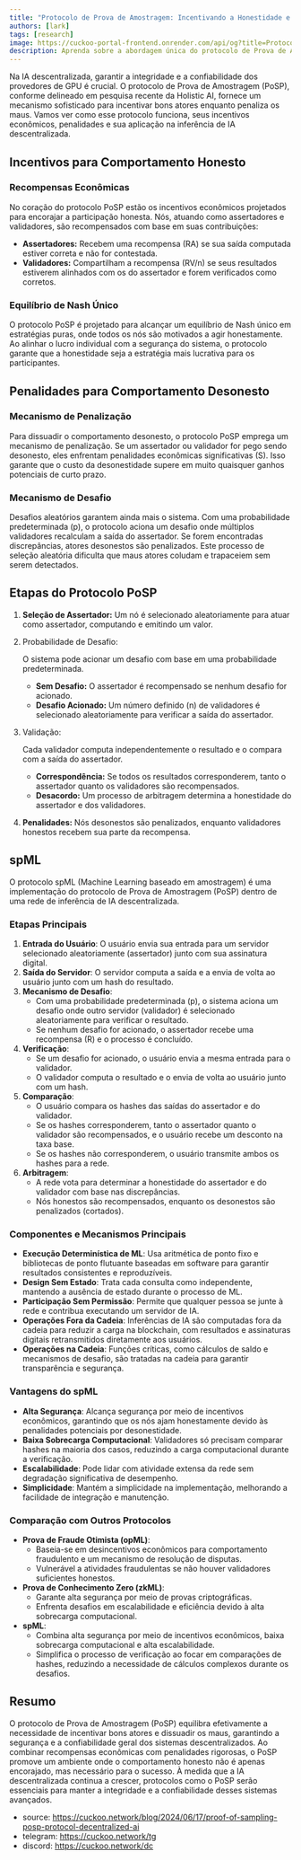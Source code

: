 ```yaml
---
title: "Protocolo de Prova de Amostragem: Incentivando a Honestidade e Penalizando a Desonestidade na Inferência de IA Descentralizada"
authors: [lark]
tags: [research]
image: https://cuckoo-portal-frontend.onrender.com/api/og?title=Protocolo%20de%20Prova%20de%20Amostragem%3A%20Incentivando%20a%20Honestidade%20e%20Penalizando%20a%20Desonestidade%20na%20Infer%C3%AAncia%20de%20IA%20Descentralizada
description: Aprenda sobre a abordagem única do protocolo de Prova de Amostragem (PoSP) para incentivar o comportamento honesto e penalizar a desonestidade entre os provedores de GPU, garantindo a segurança e a confiabilidade dos sistemas de inferência de IA descentralizada.
---
```


Na IA descentralizada, garantir a integridade e a confiabilidade dos provedores de GPU é crucial. O protocolo de Prova de Amostragem (PoSP), conforme delineado em pesquisa recente da Holistic AI, fornece um mecanismo sofisticado para incentivar bons atores enquanto penaliza os maus. Vamos ver como esse protocolo funciona, seus incentivos econômicos, penalidades e sua aplicação na inferência de IA descentralizada.

## Incentivos para Comportamento Honesto

### Recompensas Econômicas

No coração do protocolo PoSP estão os incentivos econômicos projetados para encorajar a participação honesta. Nós, atuando como assertadores e validadores, são recompensados com base em suas contribuições:

- **Assertadores:** Recebem uma recompensa (RA) se sua saída computada estiver correta e não for contestada.
- **Validadores:** Compartilham a recompensa (RV/n) se seus resultados estiverem alinhados com os do assertador e forem verificados como corretos.

### Equilíbrio de Nash Único

O protocolo PoSP é projetado para alcançar um equilíbrio de Nash único em estratégias puras, onde todos os nós são motivados a agir honestamente. Ao alinhar o lucro individual com a segurança do sistema, o protocolo garante que a honestidade seja a estratégia mais lucrativa para os participantes.

## Penalidades para Comportamento Desonesto

### Mecanismo de Penalização

Para dissuadir o comportamento desonesto, o protocolo PoSP emprega um mecanismo de penalização. Se um assertador ou validador for pego sendo desonesto, eles enfrentam penalidades econômicas significativas (S). Isso garante que o custo da desonestidade supere em muito quaisquer ganhos potenciais de curto prazo.

### Mecanismo de Desafio

Desafios aleatórios garantem ainda mais o sistema. Com uma probabilidade predeterminada (p), o protocolo aciona um desafio onde múltiplos validadores recalculam a saída do assertador. Se forem encontradas discrepâncias, atores desonestos são penalizados. Este processo de seleção aleatória dificulta que maus atores coludam e trapaceiem sem serem detectados.

## Etapas do Protocolo PoSP

1. **Seleção de Assertador:** Um nó é selecionado aleatoriamente para atuar como assertador, computando e emitindo um valor.

2. Probabilidade de Desafio:

    O sistema pode acionar um desafio com base em uma probabilidade predeterminada.

   - **Sem Desafio:** O assertador é recompensado se nenhum desafio for acionado.
   - **Desafio Acionado:** Um número definido (n) de validadores é selecionado aleatoriamente para verificar a saída do assertador.

3. Validação:

    Cada validador computa independentemente o resultado e o compara com a saída do assertador.

   - **Correspondência:** Se todos os resultados corresponderem, tanto o assertador quanto os validadores são recompensados.
   - **Desacordo:** Um processo de arbitragem determina a honestidade do assertador e dos validadores.

4. **Penalidades:** Nós desonestos são penalizados, enquanto validadores honestos recebem sua parte da recompensa.

## spML

O protocolo spML (Machine Learning baseado em amostragem) é uma implementação do protocolo de Prova de Amostragem (PoSP) dentro de uma rede de inferência de IA descentralizada.

### Etapas Principais

1. **Entrada do Usuário**: O usuário envia sua entrada para um servidor selecionado aleatoriamente (assertador) junto com sua assinatura digital.
2. **Saída do Servidor**: O servidor computa a saída e a envia de volta ao usuário junto com um hash do resultado.
3. **Mecanismo de Desafio**:
   - Com uma probabilidade predeterminada (p), o sistema aciona um desafio onde outro servidor (validador) é selecionado aleatoriamente para verificar o resultado.
   - Se nenhum desafio for acionado, o assertador recebe uma recompensa (R) e o processo é concluído.
4. **Verificação**:
   - Se um desafio for acionado, o usuário envia a mesma entrada para o validador.
   - O validador computa o resultado e o envia de volta ao usuário junto com um hash.
5. **Comparação**:
   - O usuário compara os hashes das saídas do assertador e do validador.
   - Se os hashes corresponderem, tanto o assertador quanto o validador são recompensados, e o usuário recebe um desconto na taxa base.
   - Se os hashes não corresponderem, o usuário transmite ambos os hashes para a rede.
6. **Arbitragem**:
   - A rede vota para determinar a honestidade do assertador e do validador com base nas discrepâncias.
   - Nós honestos são recompensados, enquanto os desonestos são penalizados (cortados).

### Componentes e Mecanismos Principais
- **Execução Determinística de ML**: Usa aritmética de ponto fixo e bibliotecas de ponto flutuante baseadas em software para garantir resultados consistentes e reproduzíveis.
- **Design Sem Estado**: Trata cada consulta como independente, mantendo a ausência de estado durante o processo de ML.
- **Participação Sem Permissão**: Permite que qualquer pessoa se junte à rede e contribua executando um servidor de IA.
- **Operações Fora da Cadeia**: Inferências de IA são computadas fora da cadeia para reduzir a carga na blockchain, com resultados e assinaturas digitais retransmitidos diretamente aos usuários.
- **Operações na Cadeia**: Funções críticas, como cálculos de saldo e mecanismos de desafio, são tratadas na cadeia para garantir transparência e segurança.

### Vantagens do spML
- **Alta Segurança**: Alcança segurança por meio de incentivos econômicos, garantindo que os nós ajam honestamente devido às penalidades potenciais por desonestidade.
- **Baixa Sobrecarga Computacional**: Validadores só precisam comparar hashes na maioria dos casos, reduzindo a carga computacional durante a verificação.
- **Escalabilidade**: Pode lidar com atividade extensa da rede sem degradação significativa de desempenho.
- **Simplicidade**: Mantém a simplicidade na implementação, melhorando a facilidade de integração e manutenção.

### Comparação com Outros Protocolos
- **Prova de Fraude Otimista (opML)**:
  - Baseia-se em desincentivos econômicos para comportamento fraudulento e um mecanismo de resolução de disputas.
  - Vulnerável a atividades fraudulentas se não houver validadores suficientes honestos.
- **Prova de Conhecimento Zero (zkML)**:
  - Garante alta segurança por meio de provas criptográficas.
  - Enfrenta desafios em escalabilidade e eficiência devido à alta sobrecarga computacional.
- **spML**:
  - Combina alta segurança por meio de incentivos econômicos, baixa sobrecarga computacional e alta escalabilidade.
  - Simplifica o processo de verificação ao focar em comparações de hashes, reduzindo a necessidade de cálculos complexos durante os desafios.

## Resumo

O protocolo de Prova de Amostragem (PoSP) equilibra efetivamente a necessidade de incentivar bons atores e dissuadir os maus, garantindo a segurança e a confiabilidade geral dos sistemas descentralizados. Ao combinar recompensas econômicas com penalidades rigorosas, o PoSP promove um ambiente onde o comportamento honesto não é apenas encorajado, mas necessário para o sucesso. À medida que a IA descentralizada continua a crescer, protocolos como o PoSP serão essenciais para manter a integridade e a confiabilidade desses sistemas avançados.

- source: https://cuckoo.network/blog/2024/06/17/proof-of-sampling-posp-protocol-decentralized-ai
- telegram: https://cuckoo.network/tg
- discord: https://cuckoo.network/dc
